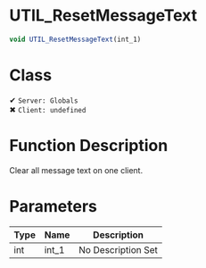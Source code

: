 # UTIL_ResetMessageText
```js	
void UTIL_ResetMessageText(int_1)
```
# Class
✔ `Server: Globals`  
✖ `Client: undefined`  

# Function Description
Clear all message text on one client.
# Parameters
Type|Name|Description
--|--|--
int|int_1|No Description Set
